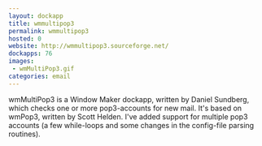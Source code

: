 ```yaml
---
layout: dockapp
title: wmmultipop3
permalink: wmmultipop3
hosted: 0
website: http://wmmultipop3.sourceforge.net/
dockapps: 76
images:
 - wmMultiPop3.gif
categories: email
---
```

wmMultiPop3 is a Window Maker dockapp, written by Daniel Sundberg, which checks
one or more pop3-accounts for new mail.  It's based on wmPop3, written by Scott
Helden. I've added support for multiple pop3 accounts (a few while-loops and
some changes in the config-file parsing routines).
